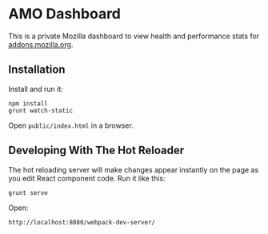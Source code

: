 # AMO Dashboard

This is a private Mozilla dashboard to view health and performance stats for
[addons.mozilla.org](http://addons.mozilla.org).

## Installation

Install and run it:

    npm install
    grunt watch-static

Open `public/index.html` in a browser.

## Developing With The Hot Reloader

The hot reloading server will make changes appear instantly on the page as you
edit React component code. Run it like this:

    grunt serve

Open:

    http://localhost:8080/webpack-dev-server/
